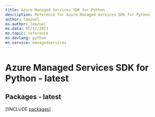 ```yaml
---
title: Azure Managed Services SDK for Python
description: Reference for Azure Managed Services SDK for Python
author: lmazuel
ms.author: lmazuel
ms.data: 05/17/2023
ms.topic: reference
ms.devlang: python
ms.service: managedservices
---
```

# Azure Managed Services SDK for Python - latest
## Packages - latest
[!INCLUDE [packages](managed-services-index.md)]